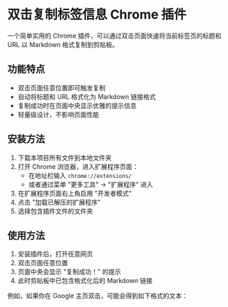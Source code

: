 # 双击复制标签信息 Chrome 插件

一个简单实用的 Chrome 插件，可以通过双击页面快速将当前标签页的标题和 URL 以 Markdown 格式复制到剪贴板。

## 功能特点

- 双击页面任意位置即可触发复制
- 自动将标题和 URL 格式化为 Markdown 链接格式
- 复制成功时在页面中央显示优雅的提示信息
- 轻量级设计，不影响页面性能

## 安装方法

1. 下载本项目所有文件到本地文件夹
2. 打开 Chrome 浏览器，进入扩展程序页面：
   - 在地址栏输入 `chrome://extensions/`
   - 或者通过菜单 "更多工具" -> "扩展程序" 进入
3. 在扩展程序页面右上角启用 "开发者模式"
4. 点击 "加载已解压的扩展程序"
5. 选择包含插件文件的文件夹

## 使用方法

1. 安装插件后，打开任意网页
2. 双击页面任意位置
3. 页面中央会显示 "复制成功！" 的提示
4. 此时剪贴板中已包含格式化后的 Markdown 链接

例如，如果你在 Google 主页双击，可能会得到如下格式的文本： 